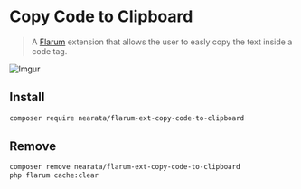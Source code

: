 # Copy Code to Clipboard

> A [Flarum](https://flarum.org) extension that allows the user to easly copy the text inside a code tag.

![Imgur](https://i.imgur.com/GmuzExa.png)

## Install

```sh
composer require nearata/flarum-ext-copy-code-to-clipboard
```

## Remove

```sh
composer remove nearata/flarum-ext-copy-code-to-clipboard
php flarum cache:clear
```
